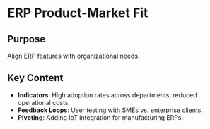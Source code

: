 # ERP Product-Market Fit

## Purpose  
Align ERP features with organizational needs.

## Key Content  
- **Indicators**: High adoption rates across departments, reduced operational costs.  
- **Feedback Loops**: User testing with SMEs vs. enterprise clients.  
- **Pivoting**: Adding IoT integration for manufacturing ERPs.  